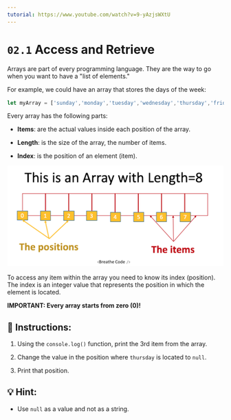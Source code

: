 ```yaml
---
tutorial: https://www.youtube.com/watch?v=9-yAzjsWXtU
---
```


# `02.1` Access and Retrieve

Arrays are part of every programming language. They are the way to go when you want to have a "list of elements."

For example, we could have an array that stores the days of the week:

```js
let myArray = ['sunday','monday','tuesday','wednesday','thursday','friday','saturday'];
```

Every array has the following parts:

- **Items**: are the actual values inside each position of the array.

- **Length**: is the size of the array, the number of items.

- **Index**: is the position of an element (item).

![How arrays work](../../.learn/assets/DbmSOHT.png?raw=true)

To access any item within the array you need to know its index (position). The index is an integer value that represents the position in which the element is located. 

**IMPORTANT: Every array starts from zero (0)!**

## 📝 Instructions:

1. Using the `console.log()` function, print the 3rd item from the array.

2. Change the value in the position where `thursday` is located to `null`.

3. Print that position.

## 💡 Hint:

 + Use `null` as a value and not as a string.

